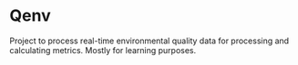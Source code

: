 # Qenv
Project to process real-time environmental quality data for processing and calculating metrics. Mostly for learning purposes.
